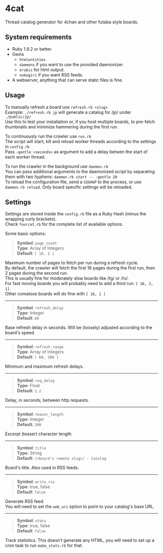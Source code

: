 # 4cat
Thread catalog generator for 4chan and other futaba style boards.

## System requirements
- Ruby 1.9.2 or better.
- Gems
  - `htmlentities`
  - `daemons` if you want to use the provided daemonizer.
  - `erubis` for html output.
  - `nokogiri` if you want RSS feeds.
- A webserver, anything that can serve static files is fine.

## Usage
To manually refresh a board use `refresh.rb <slug>`  
Example: `./refresh.rb jp` will generate a catalog for /jp/ under `./public/jp/`  
Use this to test your installation or, if you host multiple boards, to pre-fetch thumbnails and minimize hammering during the first run.

To continuously run the crawler use `run.rb`  
The script will start, kill and reload worker threads according to the settings in `config.rb`  
Pass `-gentle <seconds>` as argument to add a delay betwen the start of each worker thread.

To run the crawler in the background use `daemon.rb`  
You can pass additional arguments to the daemonized script by separating them with two *hyphens*: `daemon.rb start -- -gentle 20`  
To reload the configuration file, send a `SIGHUP` to the process, or use `daemon.rb reload`. Only board specific settings will be reloaded.

## Settings
Settings are stored inside the `config.rb` file as a Ruby Hash (minus the wrapping curly brackets).  
Check `fourcat.rb` for the complete list of available options.

Some basic options:

> **Symbol**: `page_count`  
  **Type**: Array of Integers  
  **Default**: `[ 16, 2 ]`

Maximum number of pages to fetch per run during a refresh cycle.  
By default, the crawler will fetch the first 16 pages during the first run, then 2 pages during the second run.  
This is usually fine for moderately slow boards like /tg/ or /tv/.  
For fast moving boards you will probably need to add a third run: `[ 16, 3, 1]`.  
Other comatose boards will do fine with `[ 16, 1 ]`

***

> **Symbol**: `refresh_delay`  
  **Type**: Integer  
  **Default**: `60`

Base refresh delay in seconds. Will be (loosely) adjusted according to the board's speed.

***

> **Symbol**: `refresh_range`  
  **Type**: Array of Integers  
  **Default**: `[ 60, 300 ]`

Minimum and maximum refresh delays.

***

> **Symbol**: `req_delay`  
  **Type**: Float  
  **Default**: `1.2`

Delay, in seconds, between http requests.

***

> **Symbol**: `teaser_length`  
  **Type**: Integer  
  **Default**: `200`

Excerpt (teaser) character length.

***

> **Symbol**: `title`  
  **Type**: String  
  **Default**: `/<board's remote slug>/ - Catalog`

Board's title. Also used in RSS feeds.

***

> **Symbol**: `write_rss`  
  **Type**: true, false  
  **Default**: `false`

Generate RSS feed.  
You will need to set the `web_uri` option to point to your catalog's base URL.

***

> **Symbol**: `stats`  
  **Type**: true, false  
  **Default**: `false`

Track statistics.
This doesn't generate any HTML, you will need to set up a cron task to run `make_stats.rb` for that.
